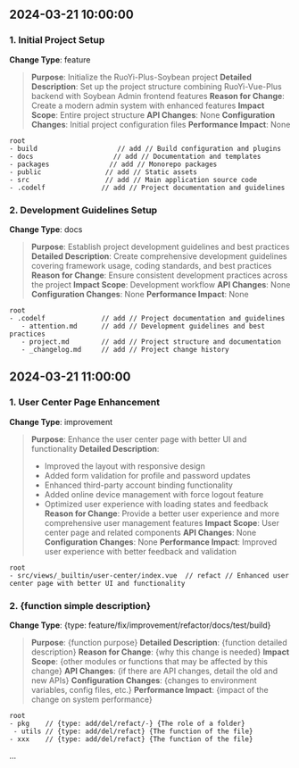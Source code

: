 ## 2024-03-21 10:00:00

### 1. Initial Project Setup

**Change Type**: feature

> **Purpose**: Initialize the RuoYi-Plus-Soybean project
> **Detailed Description**: Set up the project structure combining RuoYi-Vue-Plus backend with Soybean Admin frontend features
> **Reason for Change**: Create a modern admin system with enhanced features
> **Impact Scope**: Entire project structure
> **API Changes**: None
> **Configuration Changes**: Initial project configuration files
> **Performance Impact**: None

   ```
   root
   - build                    // add // Build configuration and plugins
   - docs                    // add // Documentation and templates
   - packages               // add // Monorepo packages
   - public                // add // Static assets
   - src                   // add // Main application source code
   - .codelf              // add // Project documentation and guidelines
   ```

### 2. Development Guidelines Setup

**Change Type**: docs

> **Purpose**: Establish project development guidelines and best practices
> **Detailed Description**: Create comprehensive development guidelines covering framework usage, coding standards, and best practices
> **Reason for Change**: Ensure consistent development practices across the project
> **Impact Scope**: Development workflow
> **API Changes**: None
> **Configuration Changes**: None
> **Performance Impact**: None

   ```
   root
   - .codelf              // add // Project documentation and guidelines
      - attention.md      // add // Development guidelines and best practices
      - project.md        // add // Project structure and documentation
      - _changelog.md     // add // Project change history
   ```

## 2024-03-21 11:00:00

### 1. User Center Page Enhancement

**Change Type**: improvement

> **Purpose**: Enhance the user center page with better UI and functionality
> **Detailed Description**:
> - Improved the layout with responsive design
> - Added form validation for profile and password updates
> - Enhanced third-party account binding functionality
> - Added online device management with force logout feature
> - Optimized user experience with loading states and feedback
> **Reason for Change**: Provide a better user experience and more comprehensive user management features
> **Impact Scope**: User center page and related components
> **API Changes**: None
> **Configuration Changes**: None
> **Performance Impact**: Improved user experience with better feedback and validation

   ```
   root
   - src/views/_builtin/user-center/index.vue  // refact // Enhanced user center page with better UI and functionality
   ```

### 2. {function simple description}

**Change Type**: {type: feature/fix/improvement/refactor/docs/test/build}

> **Purpose**: {function purpose}
> **Detailed Description**: {function detailed description}
> **Reason for Change**: {why this change is needed}
> **Impact Scope**: {other modules or functions that may be affected by this change}
> **API Changes**: {if there are API changes, detail the old and new APIs}
> **Configuration Changes**: {changes to environment variables, config files, etc.}
> **Performance Impact**: {impact of the change on system performance}

   ```
   root
   - pkg    // {type: add/del/refact/-} {The role of a folder}
    - utils // {type: add/del/refact} {The function of the file}
   - xxx    // {type: add/del/refact} {The function of the file}
   ```

...
